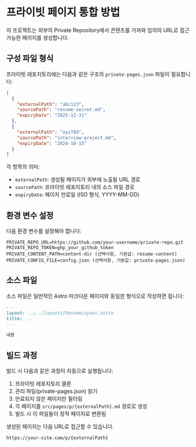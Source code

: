 # 프라이빗 페이지 통합 방법

이 프로젝트는 외부의 Private Repository에서 콘텐츠를 가져와 임의의 URL로 접근 가능한 페이지를 생성합니다.

## 구성 파일 형식

프라이빗 레포지토리에는 다음과 같은 구조의 `private-pages.json` 파일이 필요합니다:

```json
[
  {
    "externalPath": "abc123", 
    "sourcePath": "resume-secret.md",
    "expiryDate": "2025-12-31"
  },
  {
    "externalPath": "xyz789",
    "sourcePath": "interview-project.md",
    "expiryDate": "2024-10-15"
  }
]
```

각 항목의 의미:
- `externalPath`: 생성될 페이지가 외부에 노출될 URL 경로
- `sourcePath`: 프라이빗 레포지토리 내의 소스 파일 경로
- `expiryDate`: 페이지 만료일 (ISO 형식, YYYY-MM-DD)

## 환경 변수 설정

다음 환경 변수를 설정해야 합니다:

```
PRIVATE_REPO_URL=https://github.com/your-username/private-repo.git
PRIVATE_REPO_TOKEN=ghp_your_github_token
PRIVATE_CONTENT_PATH=content-dir (선택사항, 기본값: resume-content)
PRIVATE_CONFIG_FILE=config.json (선택사항, 기본값: private-pages.json)
```

## 소스 파일

소스 파일은 일반적인 Astro 마크다운 페이지와 동일한 형식으로 작성하면 됩니다:

```markdown
---
layout: ../../layouts/ResumeLayout.astro
title: ...
---

내용
```

## 빌드 과정

빌드 시 다음과 같은 과정이 자동으로 실행됩니다:

1. 프라이빗 레포지토리 클론
2. 관리 파일(private-pages.json) 읽기
3. 만료되지 않은 페이지만 필터링
4. 각 페이지를 `src/pages/p/{externalPath}.md` 경로로 생성
5. 빌드 시 이 파일들이 정적 페이지로 변환됨

생성된 페이지는 다음 URL로 접근할 수 있습니다.

```
https://your-site.com/p/{externalPath}
```